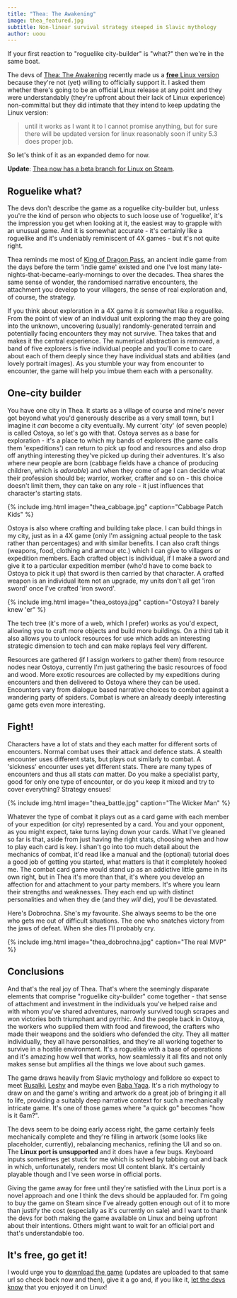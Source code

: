 ```yaml
---
title: "Thea: The Awakening"
image: thea_featured.jpg
subtitle: Non-linear survival strategy steeped in Slavic mythology
author: uoou
---
```


If your first reaction to "roguelike city-builder" is "what?" then we're in the same boat.

The devs of [Thea: The Awakening](http://store.steampowered.com/app/378720/) recently made us a [**free** Linux version](http://steamcommunity.com/app/378720/discussions/0/490125737485986607/) because they're not (yet) willing to officially support it. I asked them whether there's going to be an official Linux release at any point and they were understandably (they're upfront about their lack of Linux experience) non-committal but they did intimate that they intend to keep updating the Linux version:

<!--more-->

>until it works as I want it to I cannot promise anything, but for sure there will be updated version for linux reasonably soon if unity 5.3 does proper job. 

So let's think of it as an expanded demo for now. 

**Update**: [Thea now has a beta branch for Linux on Steam](http://steamcommunity.com/games/378720/announcements/detail/38641777217257120).

## Roguelike what?

The devs don't describe the game as a roguelike city-builder but, unless you're the kind of person who objects to such loose use of 'roguelike', it's the impression you get when looking at it, the easiest way to grapple with an unusual game. And it is somewhat accurate - it's certainly like a roguelike and it's undeniably reminiscent of 4X games - but it's not quite right.

Thea reminds me most of [King of Dragon Pass](http://store.steampowered.com/app/352220/), an ancient indie game from the days before the term 'indie game' existed and one I've lost many late-nights-that-became-early-mornings to over the decades. Thea shares the same sense of wonder, the randomised narrative encounters, the attachment you develop to your villagers, the sense of real exploration and, of course, the strategy.

If you think about exploration in a 4X game it *is* somewhat like a roguelike. From the point of view of an individual unit exploring the map they are going into the unknown, uncovering (usually) randomly-generated terrain and potentially facing encounters they may not survive. Thea takes that and makes it the central experience. The numerical abstraction is removed, a band of five explorers is five individual people and you'll come to care about each of them deeply since they have individual stats and abilities (and lovely portrait images). As you stumble your way from encounter to encounter, the game will help you imbue them each with a personality.

## One-city builder

You have one city in Thea. It starts as a village of course and mine's never got beyond what you'd generously describe as a very small town, but I imagine it *can* become a city eventually. My current 'city' (of seven people) is called Ostoya, so let's go with that. Ostoya serves as a base for exploration - it's a place to which my bands of explorers (the game calls them 'expeditions') can return to pick up food and resources and also drop off anything interesting they've picked up during their adventures. It's also where new people are born (cabbage fields have a chance of producing children, which is *adorable*) and when they come of age I can decide what their profession should be; warrior, worker, crafter and so on - this choice doesn't limit them, they can take on any role - it just influences that character's starting stats.

{% include img.html image="thea_cabbage.jpg" caption="Cabbage Patch Kids" %}

Ostoya is also where crafting and building take place. I can build things in my city, just as in a 4X game (only I'm assigning actual people to the task rather than percentages) and with similar benefits. I can also craft things (weapons, food, clothing and armour etc.) which I can give to villagers or expedition members. Each crafted object is individual, if I make a sword and give it to a particular expedition member (who'd have to come back to Ostoya to pick it up) that sword is then carried by that character. A crafted weapon is an individual item not an upgrade, my units don't all get 'iron sword' once I've crafted 'iron sword'.

{% include img.html image="thea_ostoya.jpg" caption="Ostoya? I barely knew 'er" %}

The tech tree (it's more of a web, which I prefer) works as you'd expect, allowing you to craft more objects and build more buildings. On a third tab it also allows you to unlock resources for use which adds an interesting strategic dimension to tech and can make replays feel very different.

Resources are gathered (if I assign workers to gather them) from resource nodes near Ostoya, currently I'm just gathering the basic resources of food and wood. More exotic resources are collected by my expeditions during encounters and then delivered to Ostoya where they can be used. Encounters vary from dialogue based narrative choices to combat against a wandering party of spiders. Combat is where an already deeply interesting game gets even more interesting.

## Fight!

Characters have a lot of stats and they each matter for different sorts of encounters. Normal combat uses their attack and defence stats. A stealth encounter uses different stats, but plays out similarly to combat. A 'sickness' encounter uses yet different stats. There are many types of encounters and thus all stats *can* matter. Do you make a specialist party, good for only one type of encounter, or do you keep it mixed and try to cover everything? Strategy ensues!

{% include img.html image="thea_battle.jpg" caption="The Wicker Man" %}

Whatever the type of combat it plays out as a card game with each member of your expedition (or city) represented by a card. You and your opponent, as you might expect, take turns laying down your cards. What I've gleaned so far is that, aside from just having the right stats, choosing when and how to play each card is key. I shan't go into too much detail about the mechanics of combat, it'd read like a manual and the (optional) tutorial does a good job of getting you started, what matters is that it completely hooked me. The combat card game would stand up as an addictive little game in its own right, but in Thea it's more than that, it's where you develop an affection for and attachment to your party members. It's where you learn their strengths and weaknesses. They each end up with distinct personalities and when they die (and they *will* die), you'll be devastated.

Here's Dobrochna. She's my favourite. She always seems to be the one who gets me out of difficult situations. The one who snatches victory from the jaws of defeat. When she dies I'll probably cry.

{% include img.html image="thea_dobrochna.jpg" caption="The real MVP" %}

## Conclusions

And that's the real joy of Thea. That's where the seemingly disparate elements that comprise "roguelike city-builder" come together - that sense of attachment and investment in the individuals you've helped raise and with whom you've shared adventures, narrowly survived tough scrapes and won victories both triumphant and pyrrhic. And the people back in Ostoya, the workers who supplied them with food and firewood, the crafters who made their weapons and the soldiers who defended the city. They all matter individually, they all have personalities, and they're all working together to survive in a hostile environment. It's a roguelike with a base of operations and it's amazing how well that works, how seamlessly it all fits and not only makes sense but amplifies all the things we love about such games.

The game draws heavily from Slavic mythology and folklore so expect to meet [Rusalki](https://en.wikipedia.org/wiki/Rusalka), [Leshy](https://en.wikipedia.org/wiki/Leshy) and maybe even [Baba Yaga](https://en.wikipedia.org/wiki/Baba_Yaga). It's a rich mythology to draw on and the game's writing and artwork do a great job of bringing it all to life, providing a suitably deep narrative context for such a mechanically intricate game. It's one of those games where "a quick go" becomes "how is it 6am?".

The devs seem to be doing early access right, the game certainly feels mechanically complete and they're filling in artwork (some looks like placeholder, currently), rebalancing mechanics, refining the UI and so on. The **Linux port is unsupported** and it does have a few bugs. Keyboard inputs sometimes get stuck for me which is solved by tabbing out and back in which, unfortunately, renders most UI content blank. It's certainly playable though and I've seen worse in official ports.

Giving the game away for free until they're satisfied with the Linux port is a novel approach and one I think the devs should be applauded for. I'm going to buy the game on Steam since I've already gotten enough out of it to more than justify the cost (especially as it's currently on sale) and I want to thank the devs for both making the game available on Linux and being upfront about their intentions. Others might want to wait for an official port and that's understandable too.

## It's free, go get it!

I would urge you to [download the game](https://onedrive.live.com/redir?resid=D09AAF078EFDC73D!2983&authkey=!AGxe3W4ByFCzWfs&ithint=file%2czip) (updates are uploaded to that same url so check back now and then), give it a go and, if you like it, [let the devs know](http://steamcommunity.com/app/378720/discussions/0/490125737485986607/) that you enjoyed it on Linux!

